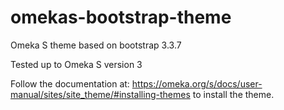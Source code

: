 # omekas-bootstrap-theme
Omeka S theme based on bootstrap 3.3.7

Tested up to Omeka S version 3

Follow the documentation at: https://omeka.org/s/docs/user-manual/sites/site_theme/#installing-themes to install the theme.
